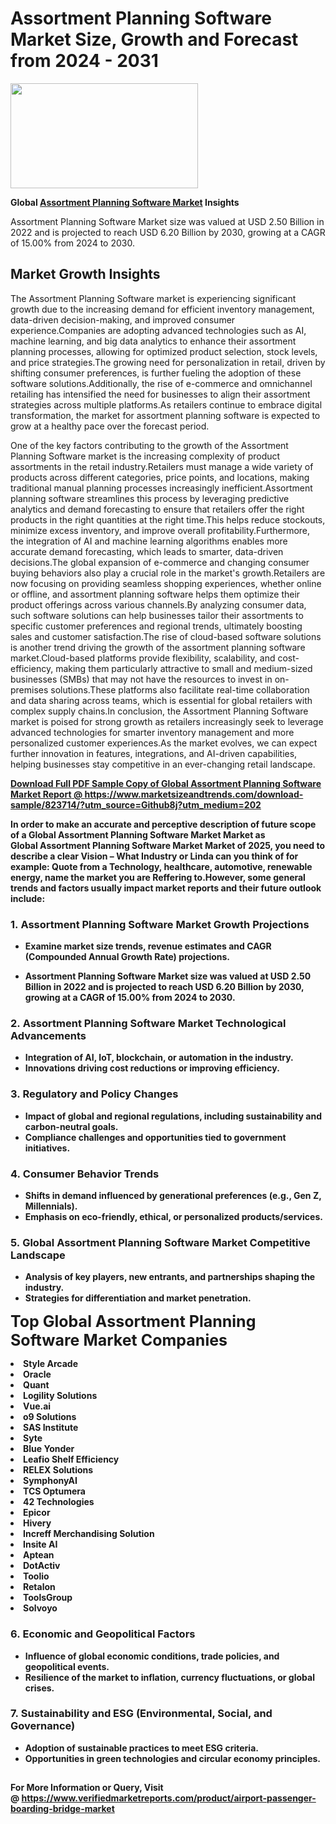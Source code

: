 <H1>Assortment Planning Software Market Size, Growth and Forecast from 2024 - 2031</H1><img class="aligncenter size-medium wp-image-584254" src="https://thirdeyenews.in/wp-content/uploads/2024/09/Global-Market-Research-300x168.jpeg" alt="" width="300" height="168" /><p><strong>Global&nbsp;<a href="https://www.marketsizeandtrends.com/download-sample/823714/?utm_source=Github8j?utm_medium=202">Assortment Planning Software Market</a> Insights</strong></p><p>Assortment Planning Software Market size was valued at USD 2.50 Billion in 2022 and is projected to reach USD 6.20 Billion by 2030, growing at a CAGR of 15.00% from 2024 to 2030.</p><p><h2>Market Growth Insights</h2> <p>The Assortment Planning Software market is experiencing significant growth due to the increasing demand for efficient inventory management, data-driven decision-making, and improved consumer experience.Companies are adopting advanced technologies such as AI, machine learning, and big data analytics to enhance their assortment planning processes, allowing for optimized product selection, stock levels, and price strategies.The growing need for personalization in retail, driven by shifting consumer preferences, is further fueling the adoption of these software solutions.Additionally, the rise of e-commerce and omnichannel retailing has intensified the need for businesses to align their assortment strategies across multiple platforms.As retailers continue to embrace digital transformation, the market for assortment planning software is expected to grow at a healthy pace over the forecast period.</p> <p><strong><a href="#"></a></strong></p> <p>One of the key factors contributing to the growth of the Assortment Planning Software market is the increasing complexity of product assortments in the retail industry.Retailers must manage a wide variety of products across different categories, price points, and locations, making traditional manual planning processes increasingly inefficient.Assortment planning software streamlines this process by leveraging predictive analytics and demand forecasting to ensure that retailers offer the right products in the right quantities at the right time.This helps reduce stockouts, minimize excess inventory, and improve overall profitability.Furthermore, the integration of AI and machine learning algorithms enables more accurate demand forecasting, which leads to smarter, data-driven decisions.The global expansion of e-commerce and changing consumer buying behaviors also play a crucial role in the market's growth.Retailers are now focusing on providing seamless shopping experiences, whether online or offline, and assortment planning software helps them optimize their product offerings across various channels.By analyzing consumer data, such software solutions can help businesses tailor their assortments to specific customer preferences and regional trends, ultimately boosting sales and customer satisfaction.The rise of cloud-based software solutions is another trend driving the growth of the assortment planning software market.Cloud-based platforms provide flexibility, scalability, and cost-efficiency, making them particularly attractive to small and medium-sized businesses (SMBs) that may not have the resources to invest in on-premises solutions.These platforms also facilitate real-time collaboration and data sharing across teams, which is essential for global retailers with complex supply chains.In conclusion, the Assortment Planning Software market is poised for strong growth as retailers increasingly seek to leverage advanced technologies for smarter inventory management and more personalized customer experiences.As the market evolves, we can expect further innovation in features, integrations, and AI-driven capabilities, helping businesses stay competitive in an ever-changing retail landscape.</p> <p><strong><a href="#"></p><p><span class=""><strong>Download Full PDF Sample Copy of Global Assortment Planning Software Market Report</strong> @ <a href="https://www.marketsizeandtrends.com/download-sample/823714/?utm_source=Github8j?utm_medium=202" target="_blank">https://www.marketsizeandtrends.com/download-sample/823714/?utm_source=Github8j?utm_medium=202</a></span></p><p>In order to make an accurate and perceptive description of future scope of a Global&nbsp;Assortment Planning Software Market Market as Global&nbsp;Assortment Planning Software Market Market of 2025, you need to describe a clear Vision &ndash; What Industry or Linda can you think of for example: Quote from a Technology, healthcare, automotive, renewable energy, name the market you are Reffering to.However, some general trends and factors usually impact market reports and their future outlook include:</p><h3>1.&nbsp;<strong>Assortment Planning Software Market Growth Projections</strong></h3><ul><li>Examine market size trends, revenue estimates and CAGR (Compounded Annual Growth Rate) projections.</li><li><p>Assortment Planning Software Market size was valued at USD 2.50 Billion in 2022 and is projected to reach USD 6.20 Billion by 2030, growing at a CAGR of 15.00% from 2024 to 2030.</p></li></ul><h3>2.&nbsp;<strong>Assortment Planning Software Market Technological Advancements</strong></h3><ul><li>Integration of AI, IoT, blockchain, or automation in the industry.</li><li>Innovations driving cost reductions or improving efficiency.</li></ul><h3>3.&nbsp;<strong>Regulatory and Policy Changes</strong></h3><ul><li>Impact of global and regional regulations, including sustainability and carbon-neutral goals.</li><li>Compliance challenges and opportunities tied to government initiatives.</li></ul><h3>4.&nbsp;<strong>Consumer Behavior Trends</strong></h3><ul><li>Shifts in demand influenced by generational preferences (e.g., Gen Z, Millennials).</li><li>Emphasis on eco-friendly, ethical, or personalized products/services.</li></ul><h3>5.&nbsp;<strong>Global Assortment Planning Software Market Competitive Landscape</strong></h3><ul><li>Analysis of key players, new entrants, and partnerships shaping the industry.</li><li>Strategies for differentiation and market penetration.</li></ul><p data-pm-slice="1 1 []"><span style="color: inherit; font-family: inherit; font-size: 25px;">Top Global Assortment Planning Software Market Companies</span></p><div class="" data-test-id=""><p><li>Style Arcade</li><li> Oracle</li><li> Quant</li><li> Logility Solutions</li><li> Vue.ai</li><li> o9 Solutions</li><li> SAS Institute</li><li> Syte</li><li> Blue Yonder</li><li> Leafio Shelf Efficiency</li><li> RELEX Solutions</li><li> SymphonyAI</li><li> TCS Optumera</li><li> 42 Technologies</li><li> Epicor</li><li> Hivery</li><li> Increff Merchandising Solution</li><li> Insite AI</li><li> Aptean</li><li> DotActiv</li><li> Toolio</li><li> Retalon</li><li> ToolsGroup</li><li> Solvoyo</li></p></div><h3>6.&nbsp;<strong>Economic and Geopolitical Factors</strong></h3><ul><li>Influence of global economic conditions, trade policies, and geopolitical events.</li><li>Resilience of the market to inflation, currency fluctuations, or global crises.</li></ul><h3>7.&nbsp;<strong>Sustainability and ESG (Environmental, Social, and Governance)</strong></h3><ul><li>Adoption of sustainable practices to meet ESG criteria.</li><li>Opportunities in green technologies and circular economy principles.</li></ul><h2><strong style="font-size: 14px;">For More Information or Query, Visit @&nbsp;</strong><a style="background-color: #ffffff; font-size: 14px;" href="https://www.marketsizeandtrends.com/report/assortment-planning-software-market/" target="_blank">https://www.verifiedmarketreports.com/product/airport-passenger-boarding-bridge-market</a></h2>